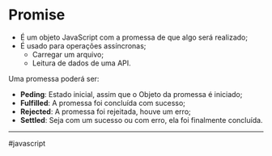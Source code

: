 # Promise
- É um objeto JavaScript com a promessa de que algo será realizado;
- É usado para operações assíncronas;
	- Carregar um arquivo;
	- Leitura de dados de uma API.

Uma promessa poderá ser:
- **Peding**: Estado inicial, assim que o Objeto da promessa é iniciado;
- **Fulfilled**: A promessa foi concluída com sucesso;
- **Rejected**: A promessa foi rejeitada, houve um erro;
- **Settled**: Seja com um sucesso ou com erro, ela foi finalmente concluída.
---
#javascript 